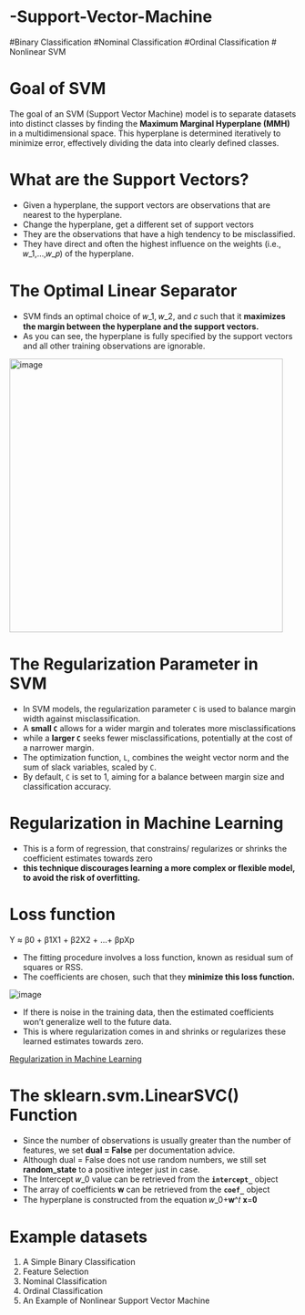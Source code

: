 # -Support-Vector-Machine
#Binary Classification  #Nominal Classification #Ordinal Classification # Nonlinear SVM

# Goal of SVM
The goal of an SVM (Support Vector Machine) model is to separate datasets into distinct classes by finding the **Maximum Marginal Hyperplane (MMH)** in a multidimensional space. This hyperplane is determined iteratively to minimize error, effectively dividing the data into clearly defined classes.

# What are the Support Vectors?
- Given a hyperplane, the support vectors are observations that are nearest to the hyperplane.
- Change the hyperplane, get a different set of support vectors
- They are the observations that have a high tendency to be misclassified.
- They have direct and often the highest influence on the weights (i.e., 𝑤_1,…,𝑤_𝑝)  of the hyperplane.

# The Optimal Linear Separator
- SVM finds an optimal choice of 𝑤_1, 𝑤_2, and 𝑐 such that it **maximizes the margin between the hyperplane and the support vectors.**
- As you can see, the hyperplane is fully specified by the support vectors and all other training observations are ignorable.

<img width="480" alt="image" src="https://github.com/ColleenJung/-Support-Vector-Machine/assets/119357849/05053453-84c6-45a9-ad65-f8e551af4733">

# The Regularization Parameter in SVM
- In SVM models, the regularization parameter `C` is used to balance margin width against misclassification.
- A **small `C`** allows for a wider margin and tolerates more misclassifications
- while a **larger `C`** seeks fewer misclassifications, potentially at the cost of a narrower margin.
- The optimization function, `L`, combines the weight vector norm and the sum of slack variables, scaled by `C`.
- By default, `C` is set to 1, aiming for a balance between margin size and classification accuracy.

# Regularization in Machine Learning
- This is a form of regression, that constrains/ regularizes or shrinks the coefficient estimates towards zero
- **this technique discourages learning a more complex or flexible model, to avoid the risk of overfitting.**

# Loss function
Y ≈ β0 + β1X1 + β2X2 + …+ βpXp
- The fitting procedure involves a loss function, known as residual sum of squares or RSS.
- The coefficients are chosen, such that they **minimize this loss function.**

![image](https://github.com/ColleenJung/-Support-Vector-Machine/assets/119357849/dc101951-2551-4c07-86a8-042b0c048a4b)

- If there is noise in the training data, then the estimated coefficients won’t generalize well to the future data.
- This is where regularization comes in and shrinks or regularizes these learned estimates towards zero.

[Regularization in Machine Learning](https://towardsdatascience.com/regularization-in-machine-learning-76441ddcf99a)

# The sklearn.svm.LinearSVC() Function
- Since the number of observations is usually greater than the number of features, we set **dual = False** per documentation advice.
- Although dual = False does not use random numbers, we still set **random_state** to a positive integer just in case.
- The Intercept 𝑤_0  value can be retrieved from the **`intercept_`** object
- The array of coefficients 𝐰 can be retrieved from the **`coef_`** object
- The hyperplane is constructed from the equation 𝑤_0+𝐰^𝑡 𝐱=𝟎

# Example datasets
1. A Simple Binary Classification
2. Feature Selection
3. Nominal Classification
4. Ordinal Classification
5. An Example of Nonlinear Support Vector Machine
















